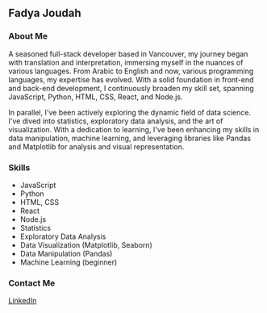 ## Fadya Joudah

### About Me

A seasoned full-stack developer based in Vancouver, my journey began with translation and interpretation, immersing myself in the nuances of various languages. From Arabic to English and now, various programming languages, my expertise has evolved. With a solid foundation in front-end and back-end development, I continuously broaden my skill set, spanning JavaScript, Python, HTML, CSS, React, and Node.js. 

In parallel, I've been actively exploring the dynamic field of data science. I've dived into statistics, exploratory data analysis, and the art of visualization. With a dedication to learning, I've been enhancing my skills in data manipulation, machine learning, and leveraging libraries like Pandas and Matplotlib for analysis and visual representation.

### Skills

- JavaScript
- Python
- HTML, CSS
- React
- Node.js
- Statistics
- Exploratory Data Analysis
- Data Visualization (Matplotlib, Seaborn)
- Data Manipulation (Pandas)
- Machine Learning (beginner)

### Contact Me

[LinkedIn](https://www.linkedin.com/in/fadyajoudah)

